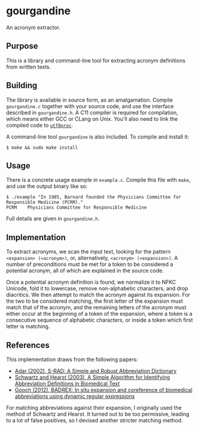 # gourgandine

An acronym extractor.


## Purpose

This is a library and command-line tool for extracting acronym definitions from
written texts.


## Building

The library is available in source form, as an amalgamation. Compile
`gourgandine.c` together with your source code, and use the interface described
in `gourgandine.h`. A C11 compiler is required for compilation, which means
either GCC or CLang on Unix. You'll also need to link the compiled code to
[`utf8proc`](https://github.com/JuliaLang/utf8proc).

A command-line tool `gourgandine` is also included. To compile and install it:

    $ make && sudo make install


## Usage

There is a concrete usage example in `example.c`. Compile this file with `make`,
and use the output binary like so:

    $ ./example "In 1985, Barnard founded the Physicians Committee for Responsible Medicine (PCRM)."
    PCRM	Physicians Committee for Responsible Medicine

Full details are given in `gourgandine.h`.


## Implementation

To extract acronyms, we scan the input text, looking for the pattern
`<expansion> (<acronym>)`, or, alternatively, `<acronym> (<expansion>)`. A
number of preconditions must be met for a token to be considered a potential
acronym, all of which are explained in the source code.

Once a potential acronym definition is found, we normalize it to NFKC Unicode,
fold it to lowercase, remove non-alphabetic characters, and drop diacritics. We
then attempt to match the acronym against its expansion. For the two to be
considered matching, the first letter of the expansion must match that of the
acronym, and the remaining letters of the acronym must either occur at the
beginning of a token of the expansion, where a token is a consecutive sequence
of alphabetic characters, or inside a token which first letter is matching.


## References

This implementation draws from the following papers:

* [Adar (2002), S-RAD: A Simple and Robust Abbreviation
  Dictionary](http://psb.stanford.edu/psb-online/proceedings/psb03/schwartz.pdf)
* [Schwartz and Hearst (2003), A Simple Algorithm for Identifying Abbreviation
  Definitions in Biomedical
  Text](http://psb.stanford.edu/psb-online/proceedings/psb03/schwartz.pdf)
* [Gooch (2012), BADREX: In situ expansion and coreference of biomedical
  abbreviations using dynamic regular expressions](http://arxiv.org/pdf/1206.4522.pdf)

For matching abbreviations against their expansion, I originally used the method
of Schwartz and Hearst. It turned out to be too permissive, leading to a lot of
false positives, so I devised another stricter matching method.
